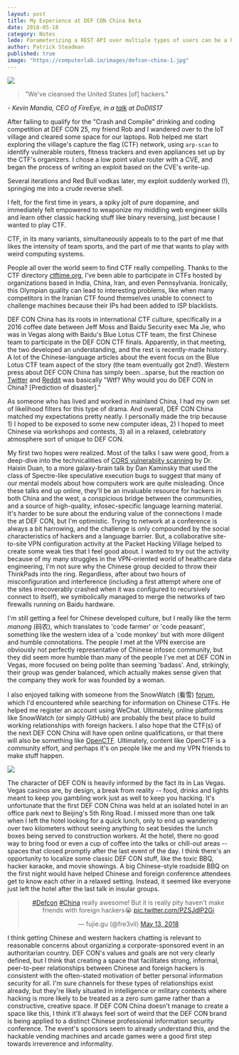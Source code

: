 ```yaml
---
layout: post
title: My Experience at DEF CON China Beta
date: 2018-05-18
category: Notes
lede: Parameterizing a REST API over multiple types of users can be a headache. Learn how we addressed this common pattern with our own reusable Django application - django-rest-framework-roles.
author: Patrick Steadman
published: true
image: "https://computerlab.io/images/defcon-china-1.jpg"
---
```


![](/images/defcon-china-1.jpg)

> "We've cleansed the United States [of] hackers."

*- Kevin Mandia, CEO of FireEye, in a [talk](https://www.youtube.com/watch?v=rPCLbp6y23I) at DoDIIS17*

After failing to qualify for the "Crash and Compile" drinking and coding
competition at DEF CON 25, my friend Rob and I wandered over to the IoT village
and cleared some space for our laptops. Rob helped me start exploring the
village's capture the flag (CTF) network, using `arp-scan` to identify
vulnerable routers, fitness trackers and even appliances set up by the CTF's
organizers. I chose a low point value router with a CVE, and began the process
of writing an exploit based on the CVE's write-up.

Several iterations and Red Bull vodkas later, my exploit suddenly worked (!),
springing me into a crude reverse shell.

I felt, for the first time in years, a spiky jolt of pure dopamine, and
immediately felt empowered to weaponize my middling web engineer skills and
learn other classic hacking stuff like binary reversing, just because I wanted
to play CTF. 

CTF, in its many variants, simultaneously appeals to to the part of me that
likes the intensity of team sports, and the part of me that wants to play with
weird computing systems.

People all over the world seem to find CTF really compelling. Thanks to the CTF
directory [ctftime.org](https://ctftime.org), I've been able to participate in CTFs hosted by
organizations based in India, China, Iran, and even Pennsylvania. Ironically,
this Olympian quality can lead to interesting problems, like when many
competitors in the Iranian CTF found themselves unable to connect to challenge
machines because their IPs had been added to ISP blacklists.

DEF CON China has its roots in international CTF culture, specifically in a 2016
coffee date between Jeff Moss and Baidu Security exec Ma Jie, who was in Vegas
along with Baidu's Blue Lotus CTF team, the first Chinese team to participate in
the DEF CON CTF finals. Apparently, in that meeting, the two developed an
understanding, and the rest is recently-made history. A lot of the
Chinese-language articles about the event focus on the Blue Lotus CTF team
aspect of the story (the team eventually got 2nd!). Western press about DEF CON
China has simply been...sparse, but the reaction on
[Twitter](https://twitter.com/wbm312/status/891871962271633410) and
[Reddit](https://www.reddit.com/r/Defcon/comments/6qtwe6/defcon_beta_in_beijing_china_huge_fing_mistake/?st=jhch6rd3&sh=c152af0b#bottom-comments)
was basically "Wtf? Why would you do DEF CON in China? [Prediction of
disaster]."

As someone who has lived and worked in mainland China, I had my own set of
likelihood filters for this type of drama. And overall, DEF CON China matched my
expectations pretty neatly. I personally made the trip because 1) I hoped to be
exposed to some new computer ideas, 2) I hoped to meet Chinese via workshops and
contests, 3) all in a relaxed, celebratory atmosphere sort of unique to DEF CON.

My first two hopes were realized. Most of the talks I saw were good, from a
deep-dive into the technicalities of [CORS vulnerabiity
scanning](https://github.com/chenjj/CORScanner) by Dr. Haixin Duan, to a more
galaxy-brain talk by Dan Kaminsky that used the class of Spectre-like
speculative execution bugs to suggest that many of our mental models about how
computers work are quite misleading. Once these talks end up online, they'll be
an invaluable resource for hackers in both China and the west, a conspicious
bridge between the communities, and a source of high-quality, infosec-specific
language learning material. It's harder to be sure about the enduring value of
the connections I made the at DEF CON, but I'm optimistic. Trying to network at
a conference is always a bit harrowing, and the challenge is only compounded by
the social characteristics of hackers and a language barrier. But, a
collaborative site-to-site VPN configuration activity at the Packet Hacking
Village helped to create some weak ties that I feel good about. I wanted to try
out the activity because of my many struggles in the VPN-oriented world of
healthcare data engineering, I'm not sure why the Chinese group decided to throw
their ThinkPads into the ring. Regardless, after about two hours of
misconfiguration and interference (including a first attempt where one of the
sites irrecoverably crashed when it was configured to recursively connect to
itself), we symbolically managed to merge the networks of two firewalls running
on Baidu hardware.

I'm still getting a feel for Chinese developed culture, but I really like the
term *manong* (码农), which translates to 'code farmer' or 'code peasant',
something like the western idea of a 'code monkey' but with more diligent and
humble connotations.  The people I met at the VPN exercise are obviously not
perfectly representative of Chinese infosec community, but they did seem more
humble than many of the people I've met at DEF CON in Vegas, more focused on
being polite than seeming 'badass'. And, strikingly, their group was gender
balanced, which actually makes sense given that the company they work for was
founded by a woman.

I also enjoyed talking with someone from the SnowWatch (看雪)
[forum](https://bbs.pediy.com/), which I'd encountered while searching for
information on Chinese CTFs. He helped me register an account using WeChat.
Ultimately, online platforms like SnowWatch (or simply GitHub) are probably the
best place to build working relationships with foreign hackers. I also hope that
the CTF(s) of the next DEF CON China will have open online qualifications, or
that there will also be something like [OpenCTF](http://openctf.com/).
Ultimately, content like OpenCTF is a community effort, and perhaps it's on
people like me and my VPN friends to make stuff happen.

![](/images/defcon-china-park.jpg)

The character of DEF CON is heavily informed by the fact its in Las Vegas. Vegas
casinos are, by design, a break from reality -- food, drinks and lights
meant to keep you gambling work just as well to keep you hacking. It's
unfortunate that the first DEF CON China was held at an isolated hotel in an
office park next to Beijing's 5th Ring Road. I missed more than one talk when I
left the hotel looking for a quick lunch, only to end up wandering over two
kilometers without seeing anything to seat besides the lunch boxes being served
to construction workers. At the hotel, there no good way to bring food or even a
cup of coffee into the talks or chill-out areas -- spaces that closed promptly
after the last event of the day. I think there's an opportunity to localize some
classic DEF CON stuff, like the toxic BBQ, hacker karaoke, and movie showings. A
big Chinese-style roadside BBQ on the first night would have helped Chinese and
foreign conference attendees get to know each other in a relaxed setting.
Instead, it seemed like everyone just left the hotel after the last talk in
insular groups.


<center>
<blockquote class="twitter-tweet" data-lang="en"><p lang="en" dir="ltr"><a href="https://twitter.com/hashtag/Defcon?src=hash&amp;ref_src=twsrc%5Etfw">#Defcon</a> <a href="https://twitter.com/hashtag/China?src=hash&amp;ref_src=twsrc%5Etfw">#China</a> really awesome! But it is really pity haven&#39;t make friends with foreign hackers😭 <a href="https://t.co/PZSJdlP2Gi">pic.twitter.com/PZSJdlP2Gi</a></p>&mdash; fujie.gu (@fre3vil) <a href="https://twitter.com/fre3vil/status/995603761627254784?ref_src=twsrc%5Etfw">May 13, 2018</a></blockquote>
<script async src="https://platform.twitter.com/widgets.js" charset="utf-8"></script>
</center>

I think getting Chinese and western hackers chatting is relevant to reasonable
concerns about organizing a corporate-sponsored event in an authoritarian
country. DEF CON's values and goals are not very clearly defined, but I think
that creating a space that facilitates strong, informal, peer-to-peer
relationships between Chinese and foreign hackers is consistent with the
often-stated motivation of better personal information security for all. I'm
sure channels for these types of relationships exist already, but they're likely
situated in intelligence or military contexts where hacking is more likely to be
treated as a zero sum game rather than a constructive, creative space. If DEF
CON China doesn't manage to create a space like this, I think it'll always feel
sort of weird that the DEF CON brand is being applied to a distinct Chinese
professional information security conference. The event's sponsors seem to
already understand this, and the hackable vending machines and arcade games were
a good first step towards irreverence and informality.



